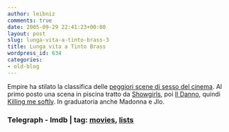 ```yaml
---
author: leibniz
comments: true
date: 2005-09-29 22:41:23+00:00
layout: post
slug: lunga-vita-a-tinto-brass-3
title: Lunga vita a Tinto Brass
wordpress_id: 634
categories:
- old-blog
---
```


Empire ha stilato la classifica delle [peggiori scene di sesso del cinema](http://www.dailytelegraph.news.com.au/story/0,20281,16758113-5001026,00.html). Al primo posto una scena in piscina tratto da [Showgirls](http://www.imdb.com/title/tt0114436/), poi [Il Danno](http://www.imdb.com/title/tt0104237/), quindi [Killing me softly](http://www.imdb.com/title/tt0250468/). In graduatoria anche Madonna e Jlo.  
 

 

### Telegraph - Imdb | tag: [movies](http://www.technorati.com/tags/movies), [lists](http://www.technorati.com/tags/lists)
